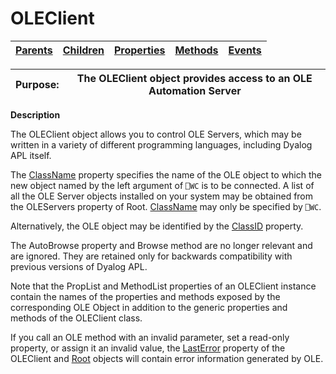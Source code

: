 




<h1 class="heading"><span class="name">OLEClient</span></h1>

| [Parents](../ParentLists/OLEClient.htm) | [Children](../ChildLists/OLEClient.htm) | [Properties](../PropLists/OLEClient.htm) | [Methods](../MethodLists/OLEClient.htm) | [Events](../EventLists/OLEClient.htm) |
| --- | --- | --- | --- | ---  |


| Purpose: | The OLEClient object provides access to an OLE Automation Server |
| --- | ---  |


**Description**


The OLEClient object allows you to control OLE Servers, which may be written
in a variety of different programming languages, including Dyalog APL itself.



The [ClassName](./classname.md) property specifies the
name of the OLE object to which the new object named by the left argument of `⎕WC` is to be connected. A list of all the OLE Server objects installed on your
system may be obtained from the OLEServers property of Root. [ClassName](./classname.md) may only be specified by `⎕WC`.


Alternatively, the OLE object may be identified by the [ClassID](./classid.md) property.


The AutoBrowse property and Browse method are no longer relevant and are
ignored. They are retained only for backwards compatibility with previous
versions of Dyalog APL.


Note that the PropList and MethodList properties of an OLEClient instance
contain the names of the properties and methods exposed by the corresponding OLE
Object in addition to the generic properties and methods of the OLEClient class.


If you call an OLE method with an invalid parameter, set a read-only
property, or assign it an invalid value, the [LastError](./lasterror.md) property of the OLEClient and [Root](Root.htm) objects will
contain error information generated by OLE.


